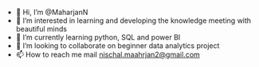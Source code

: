 - 👋 Hi, I’m @MaharjanN
- 👀 I’m interested in learning and developing the knowledge meeting with beautiful minds
- 🌱 I’m currently learning python, SQL and power BI
- 💞️ I’m looking to collaborate on beginner data analytics project
- 📫 How to reach me mail nischal.maahrjan2@gmail.com

<!---
MaharjanN/MaharjanN is a ✨ special ✨ repository because its `README.md` (this file) appears on your GitHub profile.
You can click the Preview link to take a look at your changes.
--->
